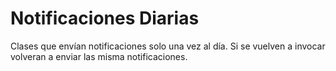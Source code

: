 # Notificaciones Diarias
Clases que envían notificaciones solo una vez al día. Si se vuelven a invocar volveran a enviar las misma notificaciones.